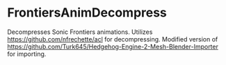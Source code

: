 # FrontiersAnimDecompress
 Decompresses Sonic Frontiers animations. Utilizes https://github.com/nfrechette/acl for decompressing. Modified version of https://github.com/Turk645/Hedgehog-Engine-2-Mesh-Blender-Importer for importing.
